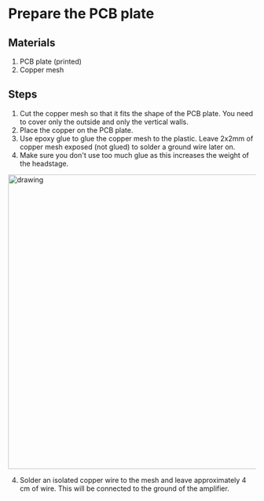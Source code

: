 # Prepare the PCB plate

## Materials

1. PCB plate (printed)
2. Copper mesh

## Steps

1. Cut the copper mesh so that it fits the shape of the PCB plate. You need to cover only the outside and only the vertical walls.
2. Place the copper on the PCB plate.
3. Use epoxy glue to glue the copper mesh to the plastic. Leave 2x2mm of copper mesh exposed (not glued) to solder a ground wire later on. 
4. Make sure you don't use too much glue as this increases the weight of the headstage.

<img src="figures/microdrive_building_17.jpg" alt="drawing" width="600"/>

4. Solder an isolated copper wire to the mesh and leave approximately 4 cm of wire. This will be connected to the ground of the amplifier.

